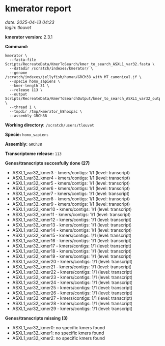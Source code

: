 # kmerator report
*date: 2025-04-13 04:23*  
*login: tlouvet*

**kmerator version:** 2.3.1

**Command:**

```
kmerator \
  --fasta-file Scripts/RecreateData/KmerToSearch/kmer_to_search_ASXL1_var32.fasta \
  --datadir /scratch/indexes/kmerator/ \
  --genome /scratch/indexes/jellyfish/human/GRCh38_with_MT_canonical.jf \
  --specie homo_sapiens \
  --kmer-length 31 \
  --release 113 \
  --output Scripts/RecreateData/KmerToSearchOutput/kmer_to_search_ASXL1_var32_output \
  --thread 1 \
  --tmpdir /tmp/kmerator_h8hoxpac \
  --assembly GRCh38
```

**Working directory:** `/scratch/users/tlouvet`

**Specie:** `homo_sapiens`

**Assembly:** `GRCh38`

**Transcriptome release:** `113`

**Genes/transcripts succesfully done (27)**

- ASXL1_var32_kmer3 - kmers/contigs: 1/1 (level: transcript)
- ASXL1_var32_kmer4 - kmers/contigs: 1/1 (level: transcript)
- ASXL1_var32_kmer5 - kmers/contigs: 1/1 (level: transcript)
- ASXL1_var32_kmer6 - kmers/contigs: 1/1 (level: transcript)
- ASXL1_var32_kmer7 - kmers/contigs: 1/1 (level: transcript)
- ASXL1_var32_kmer8 - kmers/contigs: 1/1 (level: transcript)
- ASXL1_var32_kmer9 - kmers/contigs: 1/1 (level: transcript)
- ASXL1_var32_kmer10 - kmers/contigs: 1/1 (level: transcript)
- ASXL1_var32_kmer11 - kmers/contigs: 1/1 (level: transcript)
- ASXL1_var32_kmer12 - kmers/contigs: 1/1 (level: transcript)
- ASXL1_var32_kmer13 - kmers/contigs: 1/1 (level: transcript)
- ASXL1_var32_kmer14 - kmers/contigs: 1/1 (level: transcript)
- ASXL1_var32_kmer15 - kmers/contigs: 1/1 (level: transcript)
- ASXL1_var32_kmer16 - kmers/contigs: 1/1 (level: transcript)
- ASXL1_var32_kmer17 - kmers/contigs: 1/1 (level: transcript)
- ASXL1_var32_kmer18 - kmers/contigs: 1/1 (level: transcript)
- ASXL1_var32_kmer19 - kmers/contigs: 1/1 (level: transcript)
- ASXL1_var32_kmer20 - kmers/contigs: 1/1 (level: transcript)
- ASXL1_var32_kmer21 - kmers/contigs: 1/1 (level: transcript)
- ASXL1_var32_kmer22 - kmers/contigs: 1/1 (level: transcript)
- ASXL1_var32_kmer23 - kmers/contigs: 1/1 (level: transcript)
- ASXL1_var32_kmer24 - kmers/contigs: 1/1 (level: transcript)
- ASXL1_var32_kmer25 - kmers/contigs: 1/1 (level: transcript)
- ASXL1_var32_kmer26 - kmers/contigs: 1/1 (level: transcript)
- ASXL1_var32_kmer27 - kmers/contigs: 1/1 (level: transcript)
- ASXL1_var32_kmer28 - kmers/contigs: 1/1 (level: transcript)
- ASXL1_var32_kmer29 - kmers/contigs: 1/1 (level: transcript)


**Genes/transcripts missing (3)**

- ASXL1_var32_kmer0: no specific kmers found
- ASXL1_var32_kmer1: no specific kmers found
- ASXL1_var32_kmer2: no specific kmers found
